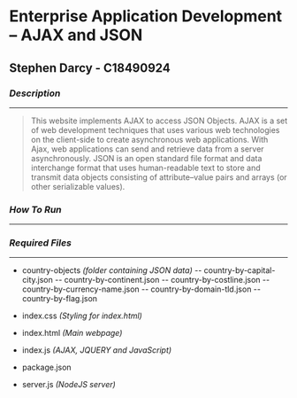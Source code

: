 # Enterprise Application Development – AJAX and JSON

## Stephen Darcy - C18490924

### _Description_

---

> This website implements AJAX to access JSON Objects. AJAX is a set of web development techniques that uses various web technologies on the client-side to create asynchronous web applications. With Ajax, web applications can send and retrieve data from a server asynchronously. JSON is an open standard file format and data interchange format that uses human-readable text to store and transmit data objects consisting of attribute–value pairs and arrays (or other serializable values).

### _How To Run_

---

### _Required Files_

---

- country-objects _(folder containing JSON data)_
  -- country-by-capital-city.json
  -- country-by-continent.json
  -- country-by-costline.json
  -- country-by-currency-name.json
  -- country-by-domain-tld.json
  -- country-by-flag.json

- index.css _(Styling for index.html)_
- index.html _(Main webpage)_
- index.js _(AJAX, JQUERY and JavaScript)_
- package.json
- server.js _(NodeJS server)_
